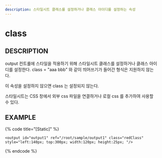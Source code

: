 ```yaml
---
description: 스타일시트 클래스를 설정하거나 클래스 아이디를 설정하는 속성     
---
```


#   class                       

## DESCRIPTION
output 컨트롤에 스타일을 적용하기 위해 스타일시트 클래스를 설정하거나 클래스 아이디를 설정한다.
class = "aaa bbb" 와 같이 띄어쓰기가 들어간 형식은 지원하지 않는다.

이 속성을 설정하지 않으면 class 는 설정되지 않는다.

스타일시트는 CSS 창에서 외부 css 파일을 연결하거나 로컬 css 를 추가하여 사용할 수 있다.

## EXAMPLE

{% code title="\[Static\]" %}
```markup
<output id="output1" ref="/root/sample/output1" class="redClass" 
style="left:140px; top:300px; width:120px; height:25px; "/> 
```
{% endcode %}